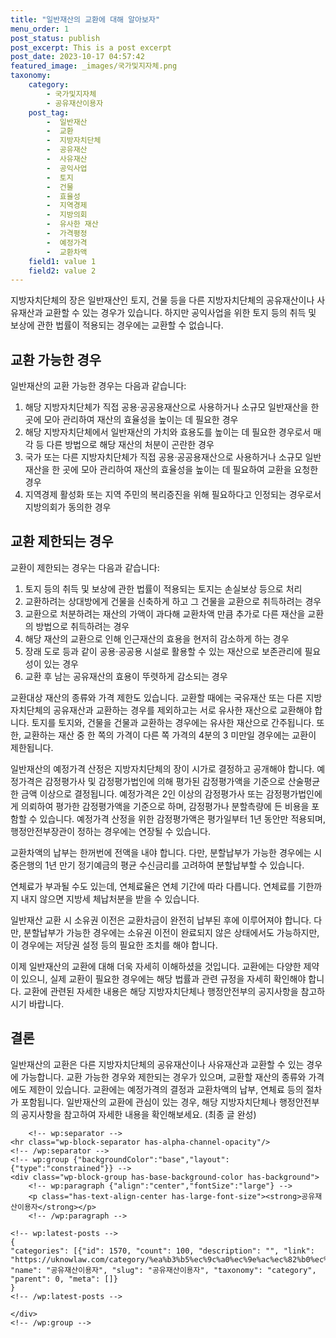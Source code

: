 ```yaml
---
title: "일반재산의 교환에 대해 알아보자"
menu_order: 1
post_status: publish
post_excerpt: This is a post excerpt
post_date: 2023-10-17 04:57:42
featured_image: _images/국가및지자체.png
taxonomy:
    category:
        - 국가및지자체
        - 공유재산이용자
    post_tag:
        -  일반재산
        -  교환
        -  지방자치단체
        -  공유재산
        -  사유재산
        -  공익사업
        -  토지
        -  건물
        -  효율성
        -  지역경제
        -  지방의회
        -  유사한 재산
        -  가격평정
        -  예정가격
        -  교환차액
    field1: value 1
    field2: value 2
---
```



지방자치단체의 장은 일반재산인 토지, 건물 등을 다른 지방자치단체의 공유재산이나 사유재산과 교환할 수 있는 경우가 있습니다. 하지만 공익사업을 위한 토지 등의 취득 및 보상에 관한 법률이 적용되는 경우에는 교환할 수 없습니다.

## 교환 가능한 경우
일반재산의 교환 가능한 경우는 다음과 같습니다:

1. 해당 지방자치단체가 직접 공용·공공용재산으로 사용하거나 소규모 일반재산을 한 곳에 모아 관리하여 재산의 효율성을 높이는 데 필요한 경우
2. 해당 지방자치단체에서 일반재산의 가치와 효용도를 높이는 데 필요한 경우로서 매각 등 다른 방법으로 해당 재산의 처분이 곤란한 경우
3. 국가 또는 다른 지방자치단체가 직접 공용·공공용재산으로 사용하거나 소규모 일반재산을 한 곳에 모아 관리하여 재산의 효율성을 높이는 데 필요하여 교환을 요청한 경우
4. 지역경제 활성화 또는 지역 주민의 복리증진을 위해 필요하다고 인정되는 경우로서 지방의회가 동의한 경우

## 교환 제한되는 경우
교환이 제한되는 경우는 다음과 같습니다:

1. 토지 등의 취득 및 보상에 관한 법률이 적용되는 토지는 손실보상 등으로 처리
2. 교환하려는 상대방에게 건물을 신축하게 하고 그 건물을 교환으로 취득하려는 경우
3. 교환으로 처분하려는 재산의 가액이 과다해 교환차액 만큼 추가로 다른 재산을 교환의 방법으로 취득하려는 경우
4. 해당 재산의 교환으로 인해 인근재산의 효용을 현저히 감소하게 하는 경우
5. 장래 도로 등과 같이 공용·공공용 시설로 활용할 수 있는 재산으로 보존관리에 필요성이 있는 경우
6. 교환 후 남는 공유재산의 효용이 뚜렷하게 감소되는 경우

교환대상 재산의 종류와 가격 제한도 있습니다. 교환할 때에는 국유재산 또는 다른 지방자치단체의 공유재산과 교환하는 경우를 제외하고는 서로 유사한 재산으로 교환해야 합니다. 토지를 토지와, 건물을 건물과 교환하는 경우에는 유사한 재산으로 간주됩니다. 또한, 교환하는 재산 중 한 쪽의 가격이 다른 쪽 가격의 4분의 3 미만일 경우에는 교환이 제한됩니다.

일반재산의 예정가격 산정은 지방자치단체의 장이 시가로 결정하고 공개해야 합니다. 예정가격은 감정평가사 및 감정평가법인에 의해 평가된 감정평가액을 기준으로 산술평균한 금액 이상으로 결정됩니다. 예정가격은 2인 이상의 감정평가사 또는 감정평가법인에게 의뢰하여 평가한 감정평가액을 기준으로 하며, 감정평가나 분할측량에 든 비용을 포함할 수 있습니다. 예정가격 산정을 위한 감정평가액은 평가일부터 1년 동안만 적용되며, 행정안전부장관이 정하는 경우에는 연장될 수 있습니다.

교환차액의 납부는 한꺼번에 전액을 내야 합니다. 다만, 분할납부가 가능한 경우에는 시중은행의 1년 만기 정기예금의 평균 수신금리를 고려하여 분할납부할 수 있습니다. 

연체료가 부과될 수도 있는데, 연체료율은 연체 기간에 따라 다릅니다. 연체료를 기한까지 내지 않으면 지방세 체납처분을 받을 수 있습니다.

일반재산 교환 시 소유권 이전은 교환차금이 완전히 납부된 후에 이루어져야 합니다. 다만, 분할납부가 가능한 경우에는 소유권 이전이 완료되지 않은 상태에서도 가능하지만, 이 경우에는 저당권 설정 등의 필요한 조치를 해야 합니다.

이제 일반재산의 교환에 대해 더욱 자세히 이해하셨을 것입니다. 교환에는 다양한 제약이 있으니, 실제 교환이 필요한 경우에는 해당 법률과 관련 규정을 자세히 확인해야 합니다. 교환에 관련된 자세한 내용은 해당 지방자치단체나 행정안전부의 공지사항을 참고하시기 바랍니다.

## 결론
일반재산의 교환은 다른 지방자치단체의 공유재산이나 사유재산과 교환할 수 있는 경우에 가능합니다. 교환 가능한 경우와 제한되는 경우가 있으며, 교환할 재산의 종류와 가격에도 제한이 있습니다. 교환에는 예정가격의 결정과 교환차액의 납부, 연체료 등의 절차가 포함됩니다. 일반재산의 교환에 관심이 있는 경우, 해당 지방자치단체나 행정안전부의 공지사항을 참고하여 자세한 내용을 확인해보세요. (최종 글 완성)

        <!-- wp:separator -->
    <hr class="wp-block-separator has-alpha-channel-opacity"/>
    <!-- /wp:separator -->
    <!-- wp:group {"backgroundColor":"base","layout":{"type":"constrained"}} -->
    <div class="wp-block-group has-base-background-color has-background">
        <!-- wp:paragraph {"align":"center","fontSize":"large"} -->
        <p class="has-text-align-center has-large-font-size"><strong>공유재산이용자</strong></p>
        <!-- /wp:paragraph -->
        
    <!-- wp:latest-posts -->
    {
    "categories": [{"id": 1570, "count": 100, "description": "", "link": "https://uknowlaw.com/category/%ea%b3%b5%ec%9c%a0%ec%9e%ac%ec%82%b0%ec%9d%b4%ec%9a%a9%ec%9e%90/", "name": "공유재산이용자", "slug": "공유재산이용자", "taxonomy": "category", "parent": 0, "meta": []}
    }
    <!-- /wp:latest-posts -->
    
    </div>
    <!-- /wp:group -->
    